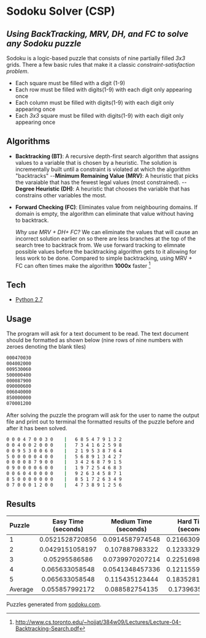 # Sodoku Solver (CSP)
## _Using BackTracking, MRV, DH, and FC to solve any Sodoku puzzle_


Sodoku is a logic-based puzzle that consists of nine partially filled _3x3_ grids. There a few basic rules that make it a classic _constraint-satisfaction problem_.

- Each square must be filled with a digit (1-9)
- Each row must be filled with digits(1-9) with each digit only appearing once
- Each column must be filled with digits(1-9) with each digit only appearing once
- Each _3x3_ square must be filled with digits(1-9) with each digit only appearing once

## Algorithms

- **Backtracking (BT)**: A recursive depth-first search algorithm that assigns values to a variable that is chosen by a heuristic. The solution is incrementally built until a constraint is violated at which the algorithm "backtracks"
    --**Minimum Remaining Value (MRV)**: A heuristic that picks the varaiable that has the fewest legal values (most constrained). 
    --**Degree Heuristic (DH)**: A heuristic that chooses the variable that has constrains other variables the most. 
- **Forward Checking (FC)**: Eliminates value from neighbouring domains. If domain is empty, the algorithm can eliminate that value without having to backtrack.

    _Why use MRV + DH+ FC?_
    We can eliminate the values that will cause an incorrect solution earlier on so there are less branches at the top of the search tree to backtrack from. We use forward tracking to elimnate possible values before the backtracking algorithm gets to it allowing for less work to be done. Compared to simple backtracking, using MRV + FC can often times make the algorithm **1000x** faster [^1]

## Tech

- [Python 2.7] 

## Usage

The program will ask for a text document to be read. The text document should be formatted as shown below (nine rows of nine numbers with zeroes denoting the blank tiles)
```sh
000470030
004002000
009530060
500000400
000087900
090000600
006040000
850000000
070001200
```

After solving the puzzle the program will ask for the user to name the output file and print out to terminal the formatted results of the puzzle before and after it has been solved.

```sh
0 0 0 4 7 0 0 3 0    |   6 8 5 4 7 9 1 3 2 
0 0 4 0 0 2 0 0 0    |   7 3 4 1 6 2 5 9 8 
0 0 9 5 3 0 0 6 0    |   2 1 9 5 3 8 7 6 4 
5 0 0 0 0 0 4 0 0    |   5 6 8 9 1 3 4 2 7 
0 0 0 0 8 7 9 0 0    |   3 4 2 6 8 7 9 1 5 
0 9 0 0 0 0 6 0 0    |   1 9 7 2 5 4 6 8 3 
0 0 6 0 4 0 0 0 0    |   9 2 6 3 4 5 8 7 1 
8 5 0 0 0 0 0 0 0    |   8 5 1 7 2 6 3 4 9 
0 7 0 0 0 1 2 0 0    |   4 7 3 8 9 1 2 5 6 
```
## Results

| Puzzle      | Easy Time (seconds) | Medium Time (seconds) | Hard Time (seconds) | Expert Time (seconds) |
| :----------- | :-----------: | :-----------: | :-----------: | -----------: |
| 1   | 0.0521528720856 |  0.0914587974548 | 0.216630935669 | 0.503130197525 
| 2   | 0.0429151058197 |  0.107887983322  | 0.123332977295 | 0.801200151443
| 3   | 0.05295586586   |  0.0739970207214 | 0.225169897079 | 0.164076089859 
| 4   | 0.065633058548  |  0.0541348457336 | 0.121155977249 | 0.617947101593 
| 5   | 0.065633058548  |  0.115435123444  | 0.183528184891 | 0.250591993332
| Average   | 0.055857992172  |  0.088582754135  | 0.17396359444 | 0.4673891068


Puzzles generated from [sodoku.com]. 
[^1]: http://www.cs.toronto.edu/~hojjat/384w09/Lectures/Lecture-04-Backtracking-Search.pdf

[sodoku.com]: https://sudoku.com/expert/

[Python 2.7]: <https://www.python.org/download/releases/2.7/>
   
